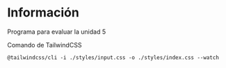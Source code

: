 # Información
Programa para evaluar la unidad 5 

Comando de TailwindCSS
``` 
@tailwindcss/cli -i ./styles/input.css -o ./styles/index.css --watch
```